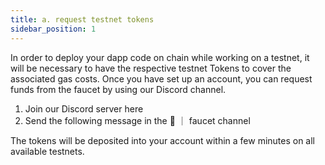 ```yaml
---
title: a. request testnet tokens
sidebar_position: 1
---
```

In order to deploy your dapp code on chain while working on a testnet, it will be necessary to have the respective testnet Tokens to cover the associated gas costs. Once you have set up an account, you can request funds from the faucet by using our Discord channel.

1. Join our Discord server here
2. Send the following message in the 🚰 ｜ faucet channel

The tokens will be deposited into your account within a few minutes on all available testnets.